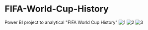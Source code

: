 # FIFA-World-Cup-History
Power BI project to analytical "FIFA World Cup History"
![1](https://user-images.githubusercontent.com/71445201/137783979-60f964ba-082e-4b09-8e4a-975e12801cf8.png)
![2](https://user-images.githubusercontent.com/71445201/137784005-519a2c62-d972-4b36-b89e-fc8b135c9570.png)
![3](https://user-images.githubusercontent.com/71445201/137784019-ec9513d4-d7da-4822-899a-28442bc385f2.png)
